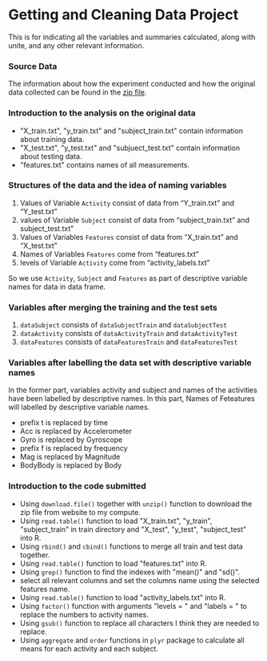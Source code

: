 # Getting and Cleaning Data Project

This is for indicating all the variables and summaries calculated, along with unite, and any other relevant information.

### Source Data

The information about how the experiment conducted and how the original data collected can be found in the [zip file](https://d396qusza40orc.cloudfront.net/getdata%2Fprojectfiles%2FUCI%20HAR%20Dataset.zip).

### Introduction to the analysis on the original data

- "X_train.txt", "y_train.txt" and "subject_train.txt" contain information about training data.
- "X_test.txt", "y_test.txt" and "subjuect_test.txt" contain information about testing data.
- "features.txt" contains names of all measurements.

### Structures of the data and the idea of naming variables

1. Values of Variable `Activity` consist of data from “Y_train.txt” and “Y_test.txt”
2. values of Variable `Subject` consist of data from “subject_train.txt” and subject_test.txt"
3. Values of Variables `Features` consist of data from “X_train.txt” and “X_test.txt”
4. Names of Variables `Features` come from “features.txt”
5. levels of Variable `Activity` come from “activity_labels.txt”

So we use `Activity`, `Subject` and `Features` as part of descriptive variable names for data in data frame. 

### Variables after merging the training and the test sets

1. `dataSubject` consists of `dataSubjectTrain` and `dataSubjectTest`
2. `dataActivity` consists of `dataActivityTrain` and `dataActivityTest`
3. `dataFeatures` consists of `dataFeaturesTrain` and `dataFeaturesTest` 

### Variables after labelling the data set with descriptive variable names

In the former part, variables activity and subject and names of the activities have been labelled by descriptive names. In this part, Names of Feteatures will labelled by descriptive variable names.

- prefix t is replaced by time
- Acc is replaced by Accelerometer
- Gyro is replaced by Gyroscope
- prefix f is replaced by frequency
- Mag is replaced by Magnitude
- BodyBody is replaced by Body

### Introduction to the code submitted

- Using `download.file()` together with `unzip()` function to download the zip file from website to my compute.
- Using `read.table()` function to load "X_train.txt", "y_train", "subject_train" in train directory and "X_test", "y_test", "subject_test" into R.
- Using `rbind()` and `cbind()` functions to merge all train and test data together.
- Using `read.table()` function to load "features.txt" into R.
- Using `grep()` function to find the indexes with "mean()" and "sd()".
- select all relevant columns and set the columns name using the selected features name.
- Using `read.table()` function to load "activity_labels.txt" into R.
- Using `factor()` function with arguments "levels = " and "labels = " to replace the numbers to activity names.
- Using `gsub()` function to replace all characters I think they are needed to replace.
- Using `aggregate` and `order` functions in `plyr` package to calculate all means for each activity and each subject.